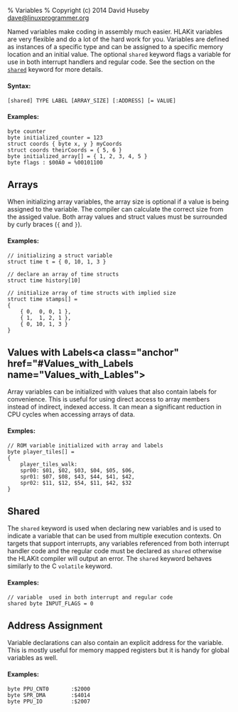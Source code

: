 % Variables
% Copyright (c) 2014 David Huseby <dave@linuxprogrammer.org>

Named variables make coding in assembly much easier.  HLAKit variables are very flexible and do a lot of the hard work for you.  Variables are defined as instances of a specific type and can be assigned to a specific memory location and an initial value.  The optional `shared` keyword flags a variable for use in both interrupt handlers and regular code.  See the section on the <a href="#Shared">`shared`</a> keyword for more details.

#### Syntax:
```
[shared] TYPE LABEL [ARRAY_SIZE] [:ADDRESS] [= VALUE]
```

#### Examples:
```
byte counter
byte initialized_counter = 123
struct coords { byte x, y } myCoords
struct coords theirCoords = { 5, 6 }
byte initialized_array[] = { 1, 2, 3, 4, 5 }
byte flags : $00A0 = %00101100
```

## Arrays<a class="anchor" href="#Arrays" name="Arrays"></a>

When initializing array variables, the array size is optional if a value is being assigned to the variable.  The compiler can calculate the correct size from the assiged value.  Both array values and struct values must be surrounded by curly braces (`{` and `}`).

#### Examples:
```
// initializing a struct variable
struct time t = { 0, 10, 1, 3 }

// declare an array of time structs
struct time history[10]

// initialize array of time structs with implied size
struct time stamps[] =
{
    { 0,  0, 0, 1 },
    { 1,  1, 2, 1 },
    { 0, 10, 1, 3 }
}
```

## Values with Labels<a class="anchor" href="#Values_with_Labels name="Values_with_Lables"></a>

Array variables can be initialized with values that also contain labels for convenience.  This is useful for using direct access to array members instead of indirect, indexed access.  It can mean a significant reduction in CPU cycles when accessing arrays of data.

#### Exmples:
```
// ROM variable initialized with array and labels
byte player_tiles[] =
{
    player_tiles_walk:
    spr00: $01, $02, $03, $04, $05, $06,
    spr01: $07, $08, $43, $44, $41, $42,
    spr02: $11, $12, $54, $11, $42, $32
}
```

## Shared<a class="anchor" href="#Shared" name="Shared"></a>

The `shared` keyword is used when declaring new variables and is used to indicate a variable that can be used from multiple execution contexts.  On targets that support interrupts, any variables referenced from both interrupt handler code and the regular code must be declared as `shared` otherwise the HLAKit compiler will output an error.  The `shared` keyword behaves similarly to the C `volatile` keyword.

#### Examples:
```
// variable  used in both interrupt and regular code
shared byte INPUT_FLAGS = 0
```

## Address Assignment<a class="anchor" href="#Address_Assignment" name="Address_Assignment"></a>

Variable declarations can also contain an explicit address for the variable.  This is mostly useful for memory mapped registers but it is handy for global variables as well.

#### Examples:
```
byte PPU_CNT0       :$2000
byte SPR_DMA        :$4014
byte PPU_IO         :$2007
```


